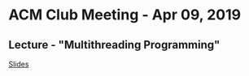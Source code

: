 ACM Club Meeting - Apr 09, 2019
===

Lecture - "Multithreading Programming"
---

[Slides](threading.pdf)

